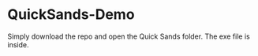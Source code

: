 # QuickSands-Demo  

Simply download the repo and open the Quick Sands folder. The exe file is inside.
